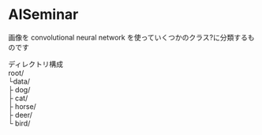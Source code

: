 # AISeminar

画像を convolutional neural network を使っていくつかのクラス?に分類するものです

ディレクトリ構成  
 root/  
   └data/  
     ├ dog/  
     ├ cat/  
     ├ horse/  
     ├ deer/  
     └ bird/  
   
   
